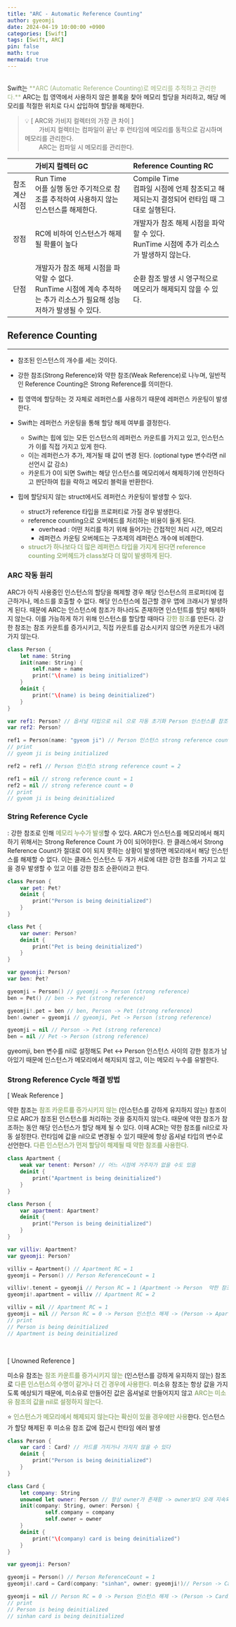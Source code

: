 ```yaml
---
title: "ARC - Automatic Reference Counting"
author: gyeomji
date: 2024-04-19 10:00:00 +0900
categories: [Swift]
tags: [Swift, ARC]
pin: false
math: true
mermaid: true
---
```



<br/> 
Swift는 <span style="color:#9fb584">**ARC (Automatic Reference Counting)로 메모리를 추적하고 관리한다.**</span> ARC는 힙 영역에서 사용하지 않은 블록을 찾아 메모리 할당을 처리하고, 해당 메모리를 적절한 위치로 다시 삽입하여 할당을 해제한다. 
<br/> 

>💡 [ ARC와 가비지 컬렉터의 가장 큰 차이 ]<br/>
>　 　가비지 컬렉터는 컴파일이 끝난 후 런타임에 메모리를 동적으로 감시하며 메모리를 관리한다.<br/>
>　 　ARC는 컴파일 시 메모리를 관리한다.

| |가비지 컬렉터 GC|Reference Counting RC|
|:------:|:------|:------|
|참조 계산 시점|Run Time<br/> 어플 실행 동안 주기적으로 참조를 추적하여 사용하지 않는 인스턴스를 해제한다.|Compile Time<br/> 컴파일 시점에 언제 참조되고 해제되는지 결정되어 런타임 때 그대로 실행된다.|
|장점|RC에 비하여 인스턴스가 해제될 확률이 높다|개발자가 참조 해제 시점을 파악할 수 있다.<br/> RunTime 시점에 추가 리소스가 발생하지 않는다.|
|단점|개발자가 참조 해제 시점을 파악할 수 없다.<br/> RunTime 시점에 계속 추적하는 추가 리소스가 필요해 성능저하가 발생될 수 있다.|순환 참조 발생 시 영구적으로 메모리가 해제되지 않을 수 있다.|

## Reference Counting

---

- 참조된 인스턴스의 개수를 세는 것이다.
- 강한 참조(Strong Reference)와 약한 참조(Weak Reference)로 나누며, 일반적인 Reference Counting은 Strong Reference를 의미한다.
- 힙 영역에 할당하는 것 자체로 레퍼런스를 사용하기 때문에 레퍼런스 카운팅이 발생한다.
- Swift는 레퍼런스 카운팅을 통해 할당 해제 여부를 결정한다.
    - Swift는 힙에 있는 모든 인스턴스의 레퍼런스 카운트를 가지고 있고, 인스턴스가 이를 직접 가지고 있게 한다.
    - 이는 레퍼런스가 추가, 제거될 때 값이 변경 된다. (optional type 변수라면 nil 선언시 값 감소)
    - 카운트가 0이 되면 Swift는 해당 인스턴스를 메모리에서 해제하기에 안전하다고 판단하여 힙을 락하고 메모리 블럭을 반환한다.

- 힙에 할당되지 않는 struct에서도 레퍼런스 카운팅이 발생할 수 있다.
    - struct가 reference 타입을 프로퍼티로 가질 경우 발생한다.
    - reference counting으로 오버헤드를 처리하는 비용이 들게 된다.
        - overhead : 어떤 처리를 하기 위해 들어가는 간접적인 처리 시간, 메모리
        - 레퍼런스 카운팅 오버헤드는 구조제의 레퍼런스 개수에 비례한다.
    - <span style="color:#9fb584">**struct가 하나보다 더 많은 레퍼런스 타입을 가지게 된다면 reference counting 오버헤드가 class보다 더 많이 발생하게 된다.**</span>


### ARC 작동 원리 

ARC가 아직 사용중인 인스턴스의 할당을 해제할 경우 해당 인스턴스의 프로퍼티에 접근하거나, 메소드를 호출할 수 없다. 해당 인스턴스에 접근할 경우 앱에 크래시가 발생하게 된다. 때문에 ARC는 인스턴스에 참조가 하나라도 존재하면 인스턴트를 할당 해제하지 않는다. 이를 가능하게 하기 위해 인스턴스를 할당할 때마다 <span style="color:#9fb584">**강한 참조**</span>를 만든다. 강한 참조는 참조 카운트를 증가시키고, 직접 카운트를 감소시키지 않으면 카운트가 내려가지 않는다.

```swift
class Person {
    let name: String
    init(name: String) {
        self.name = name
        print("\(name) is being initialized")
    }
    deinit {
        print("\(name) is being deinitialized")
    }
}

var ref1: Person? // 옵셔널 타입으로 nil 으로 자동 초기화 Person 인스턴스를 참조하지 않음
var ref2: Person? 

ref1 = Person(name: "gyeom ji") // Person 인스턴스 strong reference count = 1
// print 
// gyeom ji is being initialized

ref2 = ref1 // Person 인스턴스 strong reference count = 2

ref1 = nil // strong reference count = 1
ref2 = nil // strong reference count = 0
// print 
// gyeom ji is being deinitialized

```

### String Reference Cycle 

: 강한 참조로 인해 <span style="color:#9fb584">**메모리 누수가 발생**</span>할 수 있다. ARC가 인스턴스를 메모리에서 해지하기 위해서는 Strong Reference Count 가 0이 되어야한다. 한 클래스에서 Strong Reference Count가 절대로 0이 되지 못하는 상황이 발생하면 메모리에서 해당 인스턴스를 해제할 수 없다. 이는 클래스 인스턴스 두 개가 서로에 대한 강한 참조를 가지고 있을 경우 발생할 수 있고 이를 강한 참조 순환이라고 한다.

```swift
class Person {
    var pet: Pet?
    deinit {
        print("Person is being deinitialized")
    }
}

class Pet {
    var owner: Person?
    deinit {
        print("Pet is being deinitialized")
    }
}

var gyeomji: Person?
var ben: Pet?

gyeomji = Person() // gyeomji -> Person (strong reference)
ben = Pet() // ben -> Pet (strong reference)

gyeomji!.pet = ben // ben, Person -> Pet (strong reference)
ben!.owner = gyeomji // gyeomji, Pet -> Person (strong reference)

gyeomji = nil // Person -> Pet (strong reference)
ben = nil // Pet -> Person (strong reference)

```

gyeomji, ben 변수를 nil로 설정해도 Pet ↔️ Person 인스턴스 사이의 강한 참조가 남아있기 때문에 인스턴스가 메모리에서 해지되지 않고, 이는 메모리 누수를 유발한다.


### Strong Reference Cycle 해결 방법 

[ Weak Reference ]

약한 참조는 <span style="color:#9fb584">**참조 카운트를 증가시키지 않는**</span> (인스턴스를 강하게 유지하지 않는) 참조이므로 ARC가 참조된 인스턴스를 처리하는 것을 중지하지 않는다. 때문에 약한 참조가 참조하는 동안 해당 인스턴스가 할당 해제 될 수 있다. 이때 ACR는 약한 참조를 nil으로 자동 설정한다. 런타임에 값을 nil으로 변경될 수 있기 때문에 항상 옵셔널 타입의 변수로 선언한다. <span style="color:#9fb584">**다른 인스턴스가 먼저 할당이 해제될 때 약한 참조를 사용한다.**</span>

```swift
class Apartment {
    weak var tenent: Person? // 어느 시점에 거주자가 없을 수도 있음
    deinit {
        print("Apartment is being deinitialized")
    }
}

class Person {
    var apartment: Apartment?
    deinit {
        print("Person is being deinitialized")
    }
}

var villiv: Apartment?
var gyeomji: Person?

villiv = Apartment() // Apartment RC = 1
gyeomji = Person() // Person ReferenceCount = 1

villiv!.tenent = gyeomji // Person RC = 1 (Apartment -> Person  약한 참조는 카운트를 증가시키지 않음)
gyeomji!.apartment = villiv // Apartment RC = 2

villiv = nil // Apartment RC = 1
gyeomji = nil // Person RC = 0 -> Person 인스턴스 해제 -> (Person -> Apartment) 강한 참조 - 1 -> Apartment RC = 0
// print
// Person is being deinitialized
// Apartment is being deinitialized

```
<br/>

[ Unowned Reference ]

미소유 참조는 <span style="color:#9fb584">**참조 카운트를 증가시키지 않는**</span> (인스턴스를 강하게 유지하지 않는) 참조로 <span style="color:#9fb584">**다른 인스턴스의 수명이 같거나 더 긴 경우에 사용한다.**</span> 미소유 참조는 항상 값을 가지도록 예상되기 때문에, 미소유로 만들어진 값은 옵셔널로 만들어지지 않고 <span style="color:#9fb584">**ARC는 미소유 참조의 값을 nil로 설정하지 않는다.**</span>

⭐️ <span style="color:#9fb584">**인스턴스가 메모리에서 해제되지 않는다는 확신이 있을 경우에만 사용**</span>한다. 인스턴스가 할당 해제된 후 미소유 참조 값에 접근시 런타임 에러 발생

```swift
class Person {
    var card : Card? // 카드를 가지거나 가지지 않을 수 있다
    deinit {
        print("Person is being deinitialized")
    }
}

class Card {
    let company: String
    unowned let owner: Person // 항상 owner가 존재함 -> owner보다 오래 지속되지 않음
    init(company: String, owner: Person) {
            self.company = company
            self.owner = owner
    }
    deinit {
        print("\(company) card is being deinitialized")
    }
}

var gyeomji: Person?

gyeomji = Person() // Person ReferenceCount = 1
gyeomji!.card = Card(company: "sinhan", owner: gyeomji!)// Person -> Card RC = 1 (Card -> Person 미소유 참조는 카운트를 증가시키지 않음)

gyeomji = nil // Person RC = 0 -> Person 인스턴스 해제 -> (Person -> Card) 강한참조 - 1 -> Card RC = 0
// print
// Person is being deinitialized
// sinhan card is being deinitialized
```


<br/>

[^footnote]: The footnote source
[^fn-nth-2]: The 2nd footnote source
